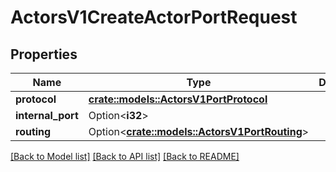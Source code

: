 # ActorsV1CreateActorPortRequest

## Properties

Name | Type | Description | Notes
------------ | ------------- | ------------- | -------------
**protocol** | [**crate::models::ActorsV1PortProtocol**](ActorsV1PortProtocol.md) |  | 
**internal_port** | Option<**i32**> |  | [optional]
**routing** | Option<[**crate::models::ActorsV1PortRouting**](ActorsV1PortRouting.md)> |  | [optional]

[[Back to Model list]](../README.md#documentation-for-models) [[Back to API list]](../README.md#documentation-for-api-endpoints) [[Back to README]](../README.md)


